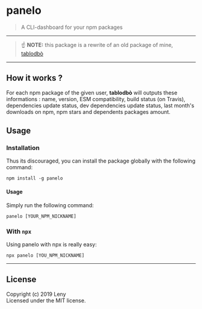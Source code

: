 # panelo

> A CLI-dashboard for your npm packages

* * *

> ☝️ **NOTE:** this package is a rewrite of an old package of mine, [tablodbò](https://www.npmjs.com/package/tablodbo)

* * *

## How it works ?

For each npm package of the given user, **tablodbò** will outputs these informations : name, version, ESM compatibility, build status (on Travis), dependencies update status, dev dependencies update status, last month's downloads on npm, npm stars and dependents packages amount.

## Usage

### Installation

Thus its discouraged, you can install the package globally with the following command:

	npm install -g panelo
	
#### Usage

Simply run the following command:

	panelo [YOUR_NPM_NICKNAME]
	
### With `npx`

Using panelo with npx is really easy:

	npx panelo [YOU_NPM_NICKNAME]
	
* * *

## License
Copyright (c) 2019 Leny  
Licensed under the MIT license.
